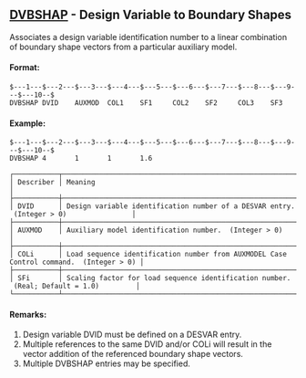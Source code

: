 ## [DVBSHAP](https://nexus.hexagon.com/documentationcenter/bundle/MSC_Nastran_2022.4/page/Nastran_Combined_Book/qrg/bulkde/TOC.DVBSHAP.xhtml) - Design Variable to Boundary Shapes

Associates a design variable identification number to a linear combination of boundary shape vectors from a particular auxiliary model.

#### Format:

```nastran
$---1---$---2---$---3---$---4---$---5---$---6---$---7---$---8---$---9---$---10--$
DVBSHAP DVID    AUXMOD  COL1    SF1     COL2    SF2     COL3    SF3             
```

#### Example:

```nastran
$---1---$---2---$---3---$---4---$---5---$---6---$---7---$---8---$---9---$---10--$
DVBSHAP 4       1       1       1.6                                             
```

```text
┌───────────┬────────────────────────────────────────────────────────────────────────────────────────┐
│ Describer │ Meaning                                                                                │
├───────────┼────────────────────────────────────────────────────────────────────────────────────────┤
│ DVID      │ Design variable identification number of a DESVAR entry.  (Integer > 0)                │
├───────────┼────────────────────────────────────────────────────────────────────────────────────────┤
│ AUXMOD    │ Auxiliary model identification number.  (Integer > 0)                                  │
├───────────┼────────────────────────────────────────────────────────────────────────────────────────┤
│ COLi      │ Load sequence identification number from AUXMODEL Case Control command.  (Integer > 0) │
├───────────┼────────────────────────────────────────────────────────────────────────────────────────┤
│ SFi       │ Scaling factor for load sequence identification number.  (Real; Default = 1.0)         │
└───────────┴────────────────────────────────────────────────────────────────────────────────────────┘
```

#### Remarks:

1. Design variable DVID must be defined on a DESVAR entry.
2. Multiple references to the same DVID and/or COLi will result in the vector addition of the referenced boundary shape vectors.
3. Multiple DVBSHAP entries may be specified.
